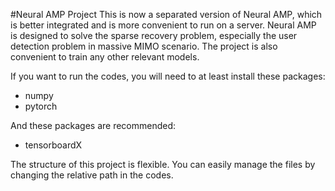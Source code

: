 #Neural AMP Project
This is now a separated version of Neural AMP, which is better integrated 
and is more convenient to run on a server. Neural AMP is designed to solve 
the sparse recovery problem, especially the user detection problem in massive 
MIMO scenario. The project is also convenient to train any other relevant models. 

If you want to run the codes, you will need to at least install these packages:
* numpy
* pytorch 

And these packages are recommended:
* tensorboardX

The structure of this project is flexible. You can easily manage the files 
by changing the relative path in the codes.